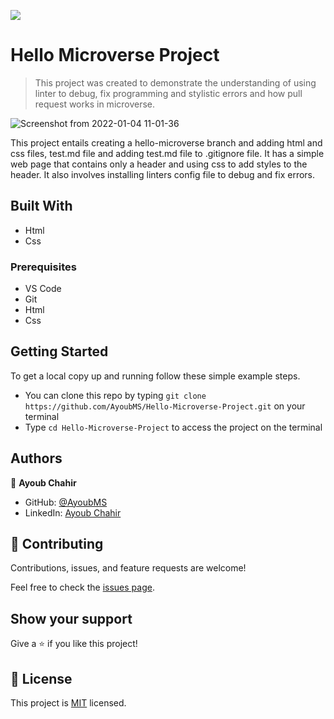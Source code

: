 ![](https://img.shields.io/badge/Microverse-blueviolet)

# Hello Microverse Project

> This project was created to demonstrate the understanding of using linter to debug, fix programming and stylistic errors and how pull request works in microverse.

![Screenshot from 2022-01-04 11-01-36](https://user-images.githubusercontent.com/95053734/148042408-8d59b06b-ba6e-421b-8ff2-da3ca988d497.png)

This project entails creating a hello-microverse branch and adding html and css files, test.md file and adding test.md file to .gitignore file. It has a simple web page that contains only a header and using css to add styles to the header. It also involves installing linters config file to debug and fix errors.

## Built With

- Html
- Css

### Prerequisites

- VS Code
- Git
- Html
- Css

## Getting Started

To get a local copy up and running follow these simple example steps.

- You can clone this repo by typing `git clone https://github.com/AyoubMS/Hello-Microverse-Project.git` on your terminal
- Type `cd Hello-Microverse-Project` to access the project on the terminal

## Authors

👤 **Ayoub Chahir**

- GitHub: [@AyoubMS](https://github.com/AyoubMS)
- LinkedIn: [Ayoub Chahir](https://www.linkedin.com/in/ayoub-chahir/)

## 🤝 Contributing

Contributions, issues, and feature requests are welcome!

Feel free to check the [issues page](https://github.com/AyoubMS/Hello-Microverse-Project/issues).

## Show your support

Give a ⭐️ if you like this project!

## 📝 License

This project is [MIT](./MIT.md) licensed.

